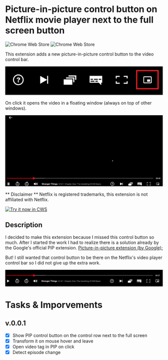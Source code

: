 # Picture-in-picture control button on Netflix movie player next to the full screen button 
![Chrome Web Store](https://img.shields.io/chrome-web-store/v/jkmakgpojigahjdalffbkimpnpabelio) ![Chrome Web Store](https://img.shields.io/chrome-web-store/users/jkmakgpojigahjdalffbkimpnpabelio?label=Installs)

This extension adds a new picture-in-picture control button to the video control bar. 

![Screenshot2](resources/capture2.png)

On click it opens the video in a floating window (always on top of other windows).

![Screenrecord](resources/capture.gif)

** Disclaimer ** Netflix is registered trademarks, this extension is not affiliated with Netflix.

<a target="_blank" href="https://chrome.google.com/webstore/detail/netflix-picture-in-pictur/jkmakgpojigahjdalffbkimpnpabelio">![Try it now in CWS](https://raw.github.com/GoogleChrome/chrome-app-samples/master/tryitnowbutton.png "Click here to install this from the Chrome Web Store")</a>

## Description
I decided to make this extension because I missed this control button so much. After I started the work I had to realize there is a solution already by the Google's official PIP extension. [Picture-in-picture extension (by Google):](https://chrome.google.com/webstore/detail/picture-in-picture-extens/hkgfoiooedgoejojocmhlaklaeopbecg)

But! I still wanted that control button to be there on the Netflix's video player control bar so I did not give up the extra work.

![Screenshot](resources/Capture.PNG)

# Tasks & Imporvements

## v.0.0.1
- [X] Show PIP control button on the control row next to the full screen
- [X] Transform it on mouse hover and leave
- [X] Open video tag in PIP on click
- [X] Detect episode change

